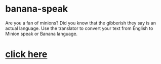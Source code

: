 # banana-speak


Are you a fan of minions? Did you know that the gibberish they say is an actual language. Use the translator to convert your text from English to Minion speak or Banana language.

 # [click here](https://translate-minion-ese.netlify.app)
